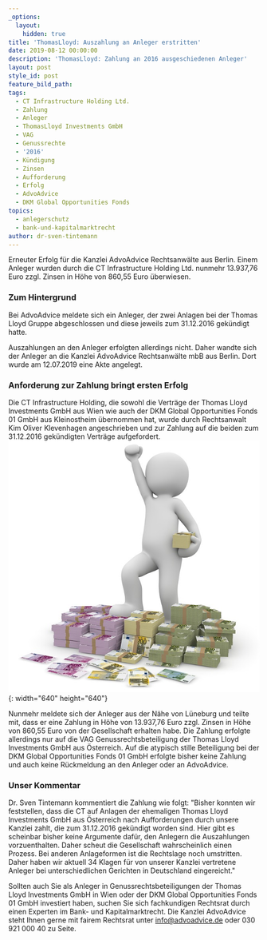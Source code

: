 ```yaml
---
_options:
  layout:
    hidden: true
title: 'ThomasLloyd: Auszahlung an Anleger erstritten'
date: 2019-08-12 00:00:00
description: 'ThomasLloyd: Zahlung an 2016 ausgeschiedenen Anleger'
layout: post
style_id: post
feature_bild_path:
tags:
  - CT Infrastructure Holding Ltd.
  - Zahlung
  - Anleger
  - ThomasLloyd Investments GmbH
  - VAG
  - Genussrechte
  - '2016'
  - Kündigung
  - Zinsen
  - Aufforderung
  - Erfolg
  - AdvoAdvice
  - DKM Global Opportunities Fonds
topics:
  - anlegerschutz
  - bank-und-kapitalmarktrecht
author: dr-sven-tintemann
---
```


Erneuter Erfolg f&uuml;r die Kanzlei AdvoAdvice Rechtsanw&auml;lte aus Berlin. Einem Anleger wurden durch die CT Infrastructure Holding Ltd. nunmehr 13.937,76 Euro zzgl. Zinsen in Höhe von 860,55 Euro &uuml;berwiesen.&nbsp;

### Zum Hintergrund

Bei AdvoAdvice meldete sich ein Anleger, der zwei Anlagen bei der Thomas Lloyd Gruppe abgeschlossen und diese jeweils zum 31.12.2016 gek&uuml;ndigt hatte.&nbsp;

Auszahlungen an den Anleger erfolgten allerdings nicht. Daher wandte sich der Anleger an die Kanzlei AdvoAdvice Rechtsanw&auml;lte mbB aus Berlin. Dort wurde am 12.07.2019 eine Akte angelegt.&nbsp;

### Anforderung zur Zahlung bringt ersten Erfolg&nbsp;

Die CT Infrastructure Holding, die sowohl die Vertr&auml;ge der Thomas Lloyd Investments GmbH aus Wien wie auch der DKM Global Opportunities Fonds 01 GmbH aus Kleinostheim &uuml;bernommen hat, wurde durch Rechtsanwalt Kim Oliver Klevenhagen angeschrieben und zur Zahlung auf die beiden zum 31.12.2016 gek&uuml;ndigten Vertr&auml;ge aufgefordert.&nbsp;![Geld zurück - Foto Pixabay](/uploads/money-1015277-640-2.jpg "Thomas Lloyd Anleger erhält Zahlung"){: width="640" height="640"}

Nunmehr meldete sich der Anleger aus der N&auml;he von L&uuml;neburg und teilte mit, dass er eine Zahlung in Höhe von 13.937,76 Euro zzgl. Zinsen in Höhe von 860,55 Euro von der Gesellschaft erhalten habe. Die Zahlung erfolgte allerdings nur auf die VAG Genussrechtsbeteiligung der Thomas Lloyd Investments GmbH aus Österreich. Auf die atypisch stille Beteiligung bei der DKM Global Opportunities Fonds 01 GmbH erfolgte bisher keine Zahlung und auch keine R&uuml;ckmeldung an den Anleger oder an AdvoAdvice.

### Unser Kommentar

Dr. Sven Tintemann kommentiert die Zahlung wie folgt: "Bisher konnten wir feststellen, dass die CT auf Anlagen der ehemaligen Thomas Lloyd Investments GmbH aus Österreich nach Aufforderungen durch unsere Kanzlei zahlt, die zum 31.12.2016 gek&uuml;ndigt worden sind. Hier gibt es scheinbar bisher keine Argumente daf&uuml;r, den Anlegern die Auszahlungen vorzuenthalten. Daher scheut die Gesellschaft wahrscheinlich einen Prozess. Bei anderen Anlageformen ist die Rechtslage noch umstritten. Daher haben wir aktuell 34 Klagen f&uuml;r von unserer Kanzlei vertretene Anleger bei unterschiedlichen Gerichten in Deutschland eingereicht."

Sollten auch Sie als Anleger in Genussrechtsbeteiligungen der Thomas Lloyd Investments GmbH in Wien oder der DKM Global Opportunities Fonds 01 GmbH investiert haben, suchen Sie sich fachkundigen Rechtsrat durch einen Experten im Bank- und Kapitalmarktrecht. Die Kanzlei AdvoAdvice steht Ihnen gerne mit fairem Rechtsrat unter info@advoadvice.de oder 030 921 000 40 zu Seite.

&nbsp;